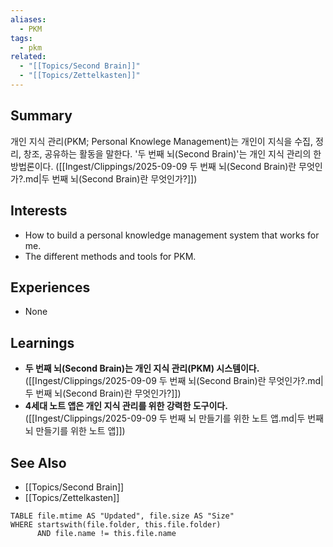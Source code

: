 ```yaml
---
aliases: 
  - PKM
tags: 
  - pkm
related: 
  - "[[Topics/Second Brain]]"
  - "[[Topics/Zettelkasten]]"
---
```

## Summary

개인 지식 관리(PKM; Personal Knowlege Management)는 개인이 지식을 수집, 정리, 창조, 공유하는 활동을 말한다. '두 번째 뇌(Second Brain)'는 개인 지식 관리의 한 방법론이다. ([[Ingest/Clippings/2025-09-09 두 번째 뇌(Second Brain)란 무엇인가?.md|두 번째 뇌(Second Brain)란 무엇인가?]])

## Interests

- How to build a personal knowledge management system that works for me.
- The different methods and tools for PKM.

## Experiences

- None

## Learnings

- **두 번째 뇌(Second Brain)는 개인 지식 관리(PKM) 시스템이다.** ([[Ingest/Clippings/2025-09-09 두 번째 뇌(Second Brain)란 무엇인가?.md|두 번째 뇌(Second Brain)란 무엇인가?]])
- **4세대 노트 앱은 개인 지식 관리를 위한 강력한 도구이다.** ([[Ingest/Clippings/2025-09-09 두 번째 뇌 만들기를 위한 노트 앱.md|두 번째 뇌 만들기를 위한 노트 앱]])

## See Also

- [[Topics/Second Brain]]
- [[Topics/Zettelkasten]]

```dataview
TABLE file.mtime AS "Updated", file.size AS "Size" 
WHERE startswith(file.folder, this.file.folder) 
      AND file.name != this.file.name  
```
